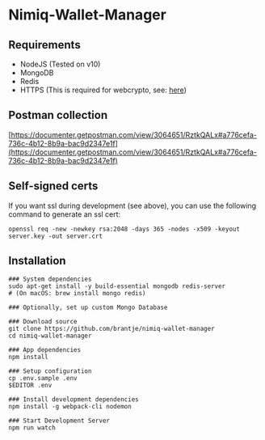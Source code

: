 # Nimiq-Wallet-Manager

## Requirements
- NodeJS (Tested on v10)
- MongoDB
- Redis
- HTTPS (This is required for webcrypto, see: [here](https://www.chromium.org/blink/webcrypto))

## Postman collection
[https://documenter.getpostman.com/view/3064651/RztkQALx#a776cefa-736c-4b12-8b9a-bac9d2347e1f](https://documenter.getpostman.com/view/3064651/RztkQALx#a776cefa-736c-4b12-8b9a-bac9d2347e1f)

## Self-signed certs
If you want ssl during development (see above), you can use the following command to generate an ssl cert:  
```shell 
openssl req -new -newkey rsa:2048 -days 365 -nodes -x509 -keyout server.key -out server.crt
```
## Installation

```shell
### System dependencies
sudo apt-get install -y build-essential mongodb redis-server
# (On macOS: brew install mongo redis)

### Optionally, set up custom Mongo Database

### Download source
git clone https://github.com/brantje/nimiq-wallet-manager
cd nimiq-wallet-manager

### App dependencies
npm install

### Setup configuration
cp .env.sample .env
$EDITOR .env

### Install development dependencies
npm install -g webpack-cli nodemon

### Start Development Server
npm run watch
```
